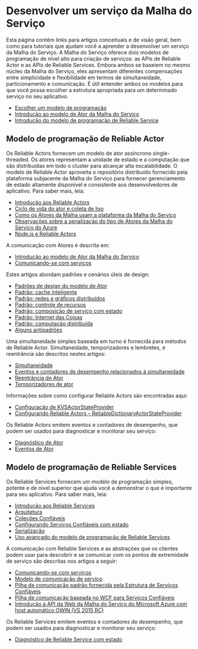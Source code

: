 <properties
   pageTitle="Desenvolver um serviço do Service Fabric | Microsoft Azure"
   description="Informações conceituais e tutoriais que ajudarão você a entender como desenvolver um serviço da Malha do Serviço usando os modelos de programação Reliable Actor ou Reliable Services."
   services="service-fabric"
   documentationCenter=".net"
   authors="rwike77"
   manager="timlt"
   editor=""/>

<tags
   ms.service="service-fabric"
   ms.devlang="dotnet"
   ms.topic="article"
   ms.tgt_pltfrm="NA"
   ms.workload="NA"
   ms.date="09/25/2015"
   ms.author="ryanwi"/>

# Desenvolver um serviço da Malha do Serviço
Esta página contém links para artigos conceituais e de visão geral, bem como para tutoriais que ajudam você a aprender a desenvolver um serviço da Malha do Serviço. A Malha do Serviço oferece dois modelos de programação de nível alto para criação de serviços: as APIs de Reliable Actor e as APIs de Reliable Services. Embora ambos se baseiem no mesmo núcleo da Malha do Serviço, eles apresentam diferentes compensações entre simplicidade e flexibilidade em termos de simultaneidade, particionamento e comunicação. É útil entender ambos os modelos para que você possa escolher a estrutura apropriada para um determinado serviço no seu aplicativo.

- [Escolher um modelo de programação](service-fabric-choose-framework.md)
- [Introdução ao modelo de Ator da Malha do Serviço](service-fabric-reliable-actors-introduction.md)
- [Introdução do modelo de programação de Reliable Service](../Service-Fabric/service-fabric-reliable-services-introduction.md)

## Modelo de programação de Reliable Actor
 Os Reliable Actors fornecem um modelo de ator assíncrono single-threaded. Os atores representam a unidade de estado e a computação que são distribuídas em todo o cluster para alcançar alta escalabilidade. O modelo de Reliable Actor aproveita o repositório distribuído fornecido pela plataforma subjacente da Malha do Serviço para fornecer gerenciamento de estado altamente disponível e consistente aos desenvolvedores de aplicativo. Para saber mais, leia:

- [Introdução aos Reliable Actors](service-fabric-reliable-actors-get-started.md)
- [Ciclo de vida do ator e coleta de lixo](service-fabric-reliable-actors-lifecycle.md)
- [Como os Atores da Malha usam a plataforma da Malha do Serviço](service-fabric-reliable-actors-platform.md)
- [Observações sobre a serialização do tipo de Atores da Malha do Serviço do Azure](service-fabric-reliable-actors-notes-on-actor-type-serialization.md)
- [Node.js e Reliable Actors](service-fabric-node-and-reliable-actors-an-winning-combination.md)

A comunicação com Atores é descrita em:

- [Introdução ao modelo de Ator da Malha do Serviço](service-fabric-reliable-actors-introduction.md#actor-communication)
- [Comunicando-se com serviços](service-fabric-connect-and-communicate-with-services.md)

Estes artigos abordam padrões e cenários úteis de design:

- [Padrões de design do modelo de Ator](service-fabric-reliable-actors-patterns-introduction.md)  
- [Padrão: cache inteligente](service-fabric-reliable-actors-pattern-smart-cache.md)
- [Padrão: redes e gráficos distribuídos](service-fabric-reliable-actors-pattern-distributed-networks-and-graphs.md)
- [Padrão: controle de recursos](service-fabric-reliable-actors-pattern-resource-governance.md)
- [Padrão: composição de serviço com estado](service-fabric-reliable-actors-pattern-stateful-service-composition.md)
- [Padrão: Internet das Coisas](service-fabric-reliable-actors-pattern-internet-of-things.md)
- [Padrão: computação distribuída](service-fabric-reliable-actors-pattern-distributed-computation.md)
- [Alguns antipadrões](service-fabric-reliable-actors-anti-patterns.md)

Uma simultaneidade simples baseada em turno é fornecida para métodos de Reliable Actor. Simultaneidade, temporizadores e lembretes, e reentrância são descritos nestes artigos:

- [Simultaneidade](service-fabric-reliable-actors-introduction.md#concurrency)
- [Eventos e contadores de desempenho relacionados à simultaneidade](service-fabric-reliable-actors-diagnostics.md)
- [Reentrância de Ator](service-fabric-reliable-actors-reentrancy.md)
- [Temporizadores de ator](service-fabric-reliable-actors-timers-reminders.md)

Informações sobre como configurar Reliable Actors são encontradas aqui:

- [Configuração de KVSActorStateProvider](../Service-Fabric/service-fabric-reliable-actors-KVSActorstateprovider-configuration.md)  
- [Configurando Reliable Actors – ReliableDictionaryActorStateProvider](../service-fabric-reliable-actors-reliabledictionarystateprovider-configuration.md)

Os Reliable Actors emitem eventos e contadores de desempenho, que podem ser usados para diagnosticar e monitorar seu serviço:

- [Diagnóstico de Ator](service-fabric-reliable-actors-diagnostics.md)
- [Eventos de Ator](service-fabric-reliable-actors-events.md)


## Modelo de programação de Reliable Services
Os Reliable Services fornecem um modelo de programação simples, potente e de nível superior que ajuda você a demonstrar o que é importante para seu aplicativo. Para saber mais, leia:

- [Introdução aos Reliable Services](service-fabric-reliable-services-quick-start.md)
- [Arquitetura](service-fabric-reliable-services-platform-architecture.md)
- [Coleções Confiáveis](service-fabric-reliable-services-reliable-collections.md)
- [Configurando Serviços Confiáveis com estado](../Service-Fabric/service-fabric-reliable-services-configuration.md)
- [Serialização](../Service-Fabric/service-fabric-reliable-services-serialization.md)
- [Uso avançado do modelo de programação de Reliable Services](../Service-Fabric/service-fabric-reliable-services-advanced-usage.md)

A comunicação com Reliable Services e as abstrações que os clientes podem usar para descobrir e se comunicar com os pontos de extremidade de serviço são descritas nos artigos a seguir:

- [Comunicando-se com serviços](service-fabric-connect-and-communicate-with-services.md)
- [Modelo de comunicação de serviço](service-fabric-reliable-services-communication.md)
- [Pilha de comunicação padrão fornecida pela Estrutura de Serviços Confiáveis](service-fabric-reliable-services-communication-remoting.md)
- [Pilha de comunicação baseada no WCF para Serviços Confiáveis](service-fabric-reliable-services-communication-wcf.md)
- [Introdução à API da Web da Malha do Serviço do Microsoft Azure com host automático OWIN (VS 2015 RC)](service-fabric-reliable-services-communication-webapi.md)

Os Reliable Services emitem eventos e contadores de desempenho, que podem ser usados para diagnosticar e monitorar seu serviço:

- [Diagnóstico de Reliable Service com estado](service-fabric-reliable-services-diagnostics.md)

<!---HONumber=AcomDC_1203_2015-->